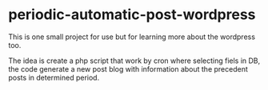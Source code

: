 # periodic-automatic-post-wordpress

This is one small project for use but for learning more about the wordpress too.

The idea is create a php script that work by cron where selecting fiels in DB, the code generate a new post blog with information about the precedent posts in determined period.


